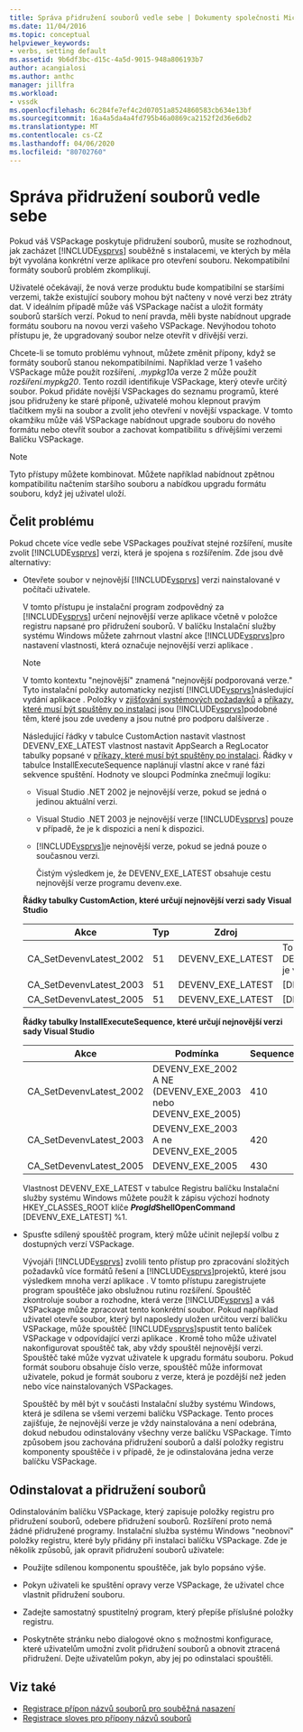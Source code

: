 ```yaml
---
title: Správa přidružení souborů vedle sebe | Dokumenty společnosti Microsoft
ms.date: 11/04/2016
ms.topic: conceptual
helpviewer_keywords:
- verbs, setting default
ms.assetid: 9b6df3bc-d15c-4a5d-9015-948a806193b7
author: acangialosi
ms.author: anthc
manager: jillfra
ms.workload:
- vssdk
ms.openlocfilehash: 6c284fe7ef4c2d07051a8524860583cb634e13bf
ms.sourcegitcommit: 16a4a5da4a4fd795b46a0869ca2152f2d36e6db2
ms.translationtype: MT
ms.contentlocale: cs-CZ
ms.lasthandoff: 04/06/2020
ms.locfileid: "80702760"
---
```

# <a name="manage-side-by-side-file-associations"></a>Správa přidružení souborů vedle sebe

Pokud váš VSPackage poskytuje přidružení souborů, musíte se rozhodnout, jak zacházet [!INCLUDE[vsprvs](../code-quality/includes/vsprvs_md.md)] souběžně s instalacemi, ve kterých by měla být vyvolána konkrétní verze aplikace pro otevření souboru. Nekompatibilní formáty souborů problém zkomplikují.

Uživatelé očekávají, že nová verze produktu bude kompatibilní se staršími verzemi, takže existující soubory mohou být načteny v nové verzi bez ztráty dat. V ideálním případě může váš VSPackage načíst a uložit formáty souborů starších verzí. Pokud to není pravda, měli byste nabídnout upgrade formátu souboru na novou verzi vašeho VSPackage. Nevýhodou tohoto přístupu je, že upgradovaný soubor nelze otevřít v dřívější verzi.

Chcete-li se tomuto problému vyhnout, můžete změnit přípony, když se formáty souborů stanou nekompatibilními. Například verze 1 vašeho VSPackage může použít rozšíření, *.mypkg10*a verze 2 může použít *rozšíření.mypkg20*. Tento rozdíl identifikuje VSPackage, který otevře určitý soubor. Pokud přidáte novější VSPackages do seznamu programů, které jsou přidruženy ke staré příponě, uživatelé mohou klepnout pravým tlačítkem myši na soubor a zvolit jeho otevření v novější vspackage. V tomto okamžiku může váš VSPackage nabídnout upgrade souboru do nového formátu nebo otevřít soubor a zachovat kompatibilitu s dřívějšími verzemi Balíčku VSPackage.

> [!NOTE]
> Tyto přístupy můžete kombinovat. Můžete například nabídnout zpětnou kompatibilitu načtením staršího souboru a nabídkou upgradu formátu souboru, když jej uživatel uloží.

## <a name="face-the-problem"></a>Čelit problému

Pokud chcete více vedle sebe VSPackages používat stejné rozšíření, musíte zvolit [!INCLUDE[vsprvs](../code-quality/includes/vsprvs_md.md)] verzi, která je spojena s rozšířením. Zde jsou dvě alternativy:

- Otevřete soubor v nejnovější [!INCLUDE[vsprvs](../code-quality/includes/vsprvs_md.md)] verzi nainstalované v počítači uživatele.

   V tomto přístupu je instalační program zodpovědný za [!INCLUDE[vsprvs](../code-quality/includes/vsprvs_md.md)] určení nejnovější verze aplikace včetně v položce registru napsané pro přidružení souborů. V balíčku Instalační služby systému Windows můžete zahrnout vlastní akce [!INCLUDE[vsprvs](../code-quality/includes/vsprvs_md.md)]pro nastavení vlastnosti, která označuje nejnovější verzi aplikace .

  > [!NOTE]
  > V tomto kontextu "nejnovější" znamená "nejnovější podporovaná verze." Tyto instalační položky automaticky nezjistí [!INCLUDE[vsprvs](../code-quality/includes/vsprvs_md.md)]následující vydání aplikace . Položky v [zjišťování systémových požadavků](../extensibility/internals/detecting-system-requirements.md) a [příkazy, které musí být spuštěny po instalaci](../extensibility/internals/commands-that-must-be-run-after-installation.md) jsou [!INCLUDE[vsprvs](../code-quality/includes/vsprvs_md.md)]podobné těm, které jsou zde uvedeny a jsou nutné pro podporu dalšíverze .

   Následující řádky v tabulce CustomAction nastavit vlastnost DEVENV_EXE_LATEST vlastnost nastavit AppSearch a RegLocator tabulky popsané v [příkazy, které musí být spuštěny po instalaci](../extensibility/internals/commands-that-must-be-run-after-installation.md). Řádky v tabulce InstallExecuteSequence naplánují vlastní akce v rané fázi sekvence spuštění. Hodnoty ve sloupci Podmínka znečmují logiku:

  - Visual Studio .NET 2002 je nejnovější verze, pokud se jedná o jedinou aktuální verzi.

  - Visual Studio .NET 2003 je nejnovější verze [!INCLUDE[vsprvs](../code-quality/includes/vsprvs_md.md)] pouze v případě, že je k dispozici a není k dispozici.

  - [!INCLUDE[vsprvs](../code-quality/includes/vsprvs_md.md)]je nejnovější verze, pokud se jedná pouze o současnou verzi.

    Čistým výsledkem je, že DEVENV_EXE_LATEST obsahuje cestu nejnovější verze programu devenv.exe.

  **Řádky tabulky CustomAction, které určují nejnovější verzi sady Visual Studio**

  |Akce|Typ|Zdroj|Cíl|
  |------------|----------|------------|------------|
  |CA_SetDevenvLatest_2002|51|DEVENV_EXE_LATEST|To DEVENV_EXE_2002 je v pořádku.|
  |CA_SetDevenvLatest_2003|51|DEVENV_EXE_LATEST|[DEVENV_EXE_2003]|
  |CA_SetDevenvLatest_2005|51|DEVENV_EXE_LATEST|[DEVENV_EXE_2005]|

  **Řádky tabulky InstallExecuteSequence, které určují nejnovější verzi sady Visual Studio**

  |Akce|Podmínka|Sequence|
  |------------|---------------|--------------|
  |CA_SetDevenvLatest_2002|DEVENV_EXE_2002 A NE (DEVENV_EXE_2003 nebo DEVENV_EXE_2005)|410|
  |CA_SetDevenvLatest_2003|DEVENV_EXE_2003 A ne DEVENV_EXE_2005|420|
  |CA_SetDevenvLatest_2005|DEVENV_EXE_2005|430|

   Vlastnost DEVENV_EXE_LATEST v tabulce Registru balíčku Instalační služby systému Windows můžete použít k zápisu výchozí hodnoty HKEY_CLASSES_ROOT klíče ***ProgId*ShellOpenCommand** [DEVENV_EXE_LATEST] %1.

- Spusťte sdílený spouštěč program, který může učinit nejlepší volbu z dostupných verzí VSPackage.

   Vývojáři [!INCLUDE[vsprvs](../code-quality/includes/vsprvs_md.md)] zvolili tento přístup pro zpracování složitých požadavků více formátů řešení a [!INCLUDE[vsprvs](../code-quality/includes/vsprvs_md.md)]projektů, které jsou výsledkem mnoha verzí aplikace . V tomto přístupu zaregistrujete program spouštěče jako obslužnou rutinu rozšíření. Spouštěč zkontroluje soubor a rozhodne, která verze [!INCLUDE[vsprvs](../code-quality/includes/vsprvs_md.md)] a váš VSPackage může zpracovat tento konkrétní soubor. Pokud například uživatel otevře soubor, který byl naposledy uložen určitou verzí balíčku VSPackage, může spouštěč [!INCLUDE[vsprvs](../code-quality/includes/vsprvs_md.md)]spustit tento balíček VSPackage v odpovídající verzi aplikace . Kromě toho může uživatel nakonfigurovat spouštěč tak, aby vždy spouštěl nejnovější verzi. Spouštěč také může vyzvat uživatele k upgradu formátu souboru. Pokud formát souboru obsahuje číslo verze, spouštěč může informovat uživatele, pokud je formát souboru z verze, která je pozdější než jeden nebo více nainstalovaných VSPackages.

   Spouštěč by měl být v součásti Instalační služby systému Windows, která je sdílena se všemi verzemi balíčku VSPackage. Tento proces zajišťuje, že nejnovější verze je vždy nainstalována a není odebrána, dokud nebudou odinstalovány všechny verze balíčku VSPackage. Tímto způsobem jsou zachována přidružení souborů a další položky registru komponenty spouštěče i v případě, že je odinstalována jedna verze balíčku VSPackage.

## <a name="uninstall-and-file-associations"></a>Odinstalovat a přidružení souborů

Odinstalováním balíčku VSPackage, který zapisuje položky registru pro přidružení souborů, odebere přidružení souborů. Rozšíření proto nemá žádné přidružené programy. Instalační služba systému Windows "neobnoví" položky registru, které byly přidány při instalaci balíčku VSPackage. Zde je několik způsobů, jak opravit přidružení souborů uživatele:

- Použijte sdílenou komponentu spouštěče, jak bylo popsáno výše.

- Pokyn uživateli ke spuštění opravy verze VSPackage, že uživatel chce vlastnit přidružení souboru.

- Zadejte samostatný spustitelný program, který přepíše příslušné položky registru.

- Poskytněte stránku nebo dialogové okno s možnostmi konfigurace, které uživatelům umožní zvolit přidružení souborů a obnovit ztracená přidružení. Dejte uživatelům pokyn, aby jej po odinstalaci spouštěli.

## <a name="see-also"></a>Viz také

- [Registrace přípon názvů souborů pro souběžná nasazení](../extensibility/registering-file-name-extensions-for-side-by-side-deployments.md)
- [Registrace sloves pro přípony názvů souborů](../extensibility/registering-verbs-for-file-name-extensions.md)
